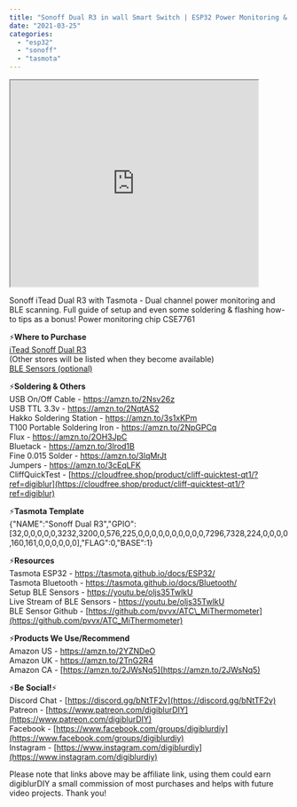 ```yaml
---
title: "Sonoff Dual R3 in wall Smart Switch | ESP32 Power Monitoring & BLE | How to Setup Tasmota"
date: "2021-03-25"
categories: 
  - "esp32"
  - "sonoff"
  - "tasmota"
---
```


<iframe allowfullscreen height="372" src="https://www.youtube.com/embed/VT6bY-iSveI" width="447" youtube-src-=""></iframe>

Sonoff iTead Dual R3 with Tasmota - Dual channel power monitoring and BLE scanning. Full guide of setup and even some soldering & flashing how-to tips as a bonus! Power monitoring chip CSE7761  
  
<!--truncate-->

⚡**Where to Purchase**  
[iTead Sonoff Dual R3](https://shrsl.com/2uvei)[  
](https://www.blogger.com/#)(Other stores will be listed when they become available)  
[BLE Sensors (optional)](https://s.click.aliexpress.com/e/_9z1z8K)  
  
⚡**Soldering & Others**  
USB On/Off Cable - [https://amzn.to/2Nsv26z  
](https://amzn.to/2Nsv26z)USB TTL 3.3v - [https://amzn.to/2NqtAS2  
](https://amzn.to/2NqtAS2)Hakko Soldering Station - [https://amzn.to/3s1xKPm  
](https://amzn.to/3s1xKPm)T100 Portable Soldering Iron - [https://amzn.to/2NpGPCq  
](https://amzn.to/2NpGPCq)Flux - [https://amzn.to/2OH3JpC  
](https://amzn.to/2OH3JpC)Bluetack - [https://amzn.to/3lrod1B  
](https://amzn.to/3lrod1B)Fine 0.015 Solder - [https://amzn.to/3lqMrJt  
](https://amzn.to/3lqMrJt)Jumpers - [https://amzn.to/3cEqLFK  
](https://amzn.to/3cEqLFK)CliffQuickTest - [https://cloudfree.shop/product/cliff-quicktest-qt1/?ref=digiblur](https://cloudfree.shop/product/cliff-quicktest-qt1/?ref=digiblur)  
  
⚡**Tasmota Template**  
{"NAME":"Sonoff Dual R3","GPIO":\[32,0,0,0,0,0,3232,3200,0,576,225,0,0,0,0,0,0,0,0,0,0,7296,7328,224,0,0,0,0,160,161,0,0,0,0,0,0\],"FLAG":0,"BASE":1}  
  
⚡**Resources**  
Tasmota ESP32 - [https://tasmota.github.io/docs/ESP32/  
](https://tasmota.github.io/docs/ESP32/)Tasmota Bluetooth - [https://tasmota.github.io/docs/Bluetooth/  
](https://tasmota.github.io/docs/Bluetooth/)Setup BLE Sensors - [https://youtu.be/oljs35TwlkU  
](https://youtu.be/oljs35TwlkU)Live Stream of BLE Sensors - [https://youtu.be/oljs35TwlkU  
](https://youtu.be/oljs35TwlkU)BLE Sensor Github - [https://github.com/pvvx/ATC\_MiThermometer](https://github.com/pvvx/ATC_MiThermometer)  
  
⚡**Products We Use/Recommend**  
Amazon US - [https://amzn.to/2YZNDeO  
](https://amzn.to/2YZNDeO)Amazon UK - [https://amzn.to/2TnG2R4  
](https://amzn.to/2TnG2R4)Amazon CA - [https://amzn.to/2JWsNq5](https://amzn.to/2JWsNq5)  
  
⚡**Be Social!**⚡  
Discord Chat - [https://discord.gg/bNtTF2v](https://discord.gg/bNtTF2v)  
Patreon - [https://www.patreon.com/digiblurDIY](https://www.patreon.com/digiblurDIY)  
Facebook - [https://www.facebook.com/groups/digiblurdiy](https://www.facebook.com/groups/digiblurdiy)  
Instagram - [https://www.instagram.com/digiblurdiy](https://www.instagram.com/digiblurdiy)  
  
Please note that links above may be affiliate link, using them could earn digiblurDIY a small commission of most purchases and helps with future video projects. Thank you!
